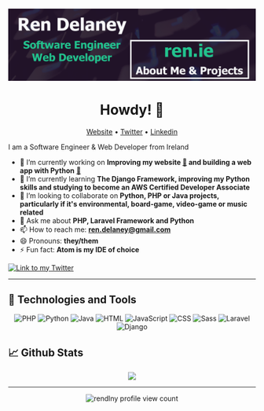 [![Header](https://github.com/rendlny/rendlny/blob/main/linked_in_banner.png?v=1 "Header")](https://ren.ie/)

<h1 align="center">Howdy! 👋</h1>
<p align="center">
  <a href="https://ren.ie" target="blank">Website</a> •
  <a href="https://twitter.com/ren_delaney" target="blank">Twitter</a> •
  <a href="https://www.linkedin.com/in/ren-delaney" target="blank">Linkedin</a>
</p>

I am a Software Engineer & Web Developer from Ireland
- 🚀 I’m currently working on **Improving my website <a href="https://ren.ie" target="_blank">:link:</a> and building a web app with Python** <a href="https://github.com/rendlny/imdb_user_data_analysis" target="_blank">:link:</a>
- 🌱 I’m currently learning **The Django Framework, improving my Python skills and studying to become an AWS Certified Developer Associate**
- 👯 I’m looking to collaborate on **Python, PHP or Java projects, particularly if it's environmental, board-game, video-game or music related**
- 💬 Ask me about **PHP, Laravel Framework and Python**
- 📫 How to reach me: **ren.delaney@gmail.com**
- 😄 Pronouns: **they/them**
- ⚡ Fun fact: **Atom is my IDE of choice**

<p align="left"> <a href="https://twitter.com/ren_delaney" target="blank"><img src="https://img.shields.io/twitter/follow/ren_delaney?logo=twitter&style=for-the-badge" alt="Link to my Twitter" /></a> </p>
<hr>

<h2>🔧 Technologies and Tools</h2>
<p align="center">
  <img alt="PHP" src="https://img.shields.io/badge/PHP-777BB4?logo=php&logoColor=white&style=for-the-badge" />
  <img alt="Python" src="https://img.shields.io/badge/Python-3776AB?logo=python&logoColor=white&style=for-the-badge" />
  <img alt="Java" src="https://img.shields.io/badge/Java-007396?logo=java&logoColor=white&style=for-the-badge" />
  <img alt="HTML" src="https://img.shields.io/badge/HTML-E34F26?logo=html5&logoColor=white&style=for-the-badge" />
  <img alt="JavaScript" src="https://img.shields.io/badge/JavaScript-F7DF1E?logo=javascript&logoColor=white&style=for-the-badge" />
  <img alt="CSS" src="https://img.shields.io/badge/CSS-1572B6?logo=css3&logoColor=white&style=for-the-badge" />
  <img alt="Sass" src="https://img.shields.io/badge/Sass-CC6699?logo=sass&logoColor=white&style=for-the-badge" />
  <img alt="Laravel" src="https://img.shields.io/badge/Laravel-FF2D20?logo=laravel&logoColor=white&style=for-the-badge" />
  <img alt="Django" src="https://img.shields.io/badge/Django-092E20?logo=django&logoColor=white&style=for-the-badge" />
</p>

<h2>📈 Github Stats</h2>
<p align="center">
  <a href="https://github.com/rendlny/rendlny">
    <img align="center" src="https://github-readme-stats.vercel.app/api/top-langs/?username=rendlny&text_color=22c28d&title_color=f8f9fa&bg_color=2a0735&count_private=true" />
  </a>
</p>

<hr/>
<p align="center"><img src=https://komarev.com/ghpvc/?username=rendlny&color=22c38e alt="rendlny profile view count"/></p>
